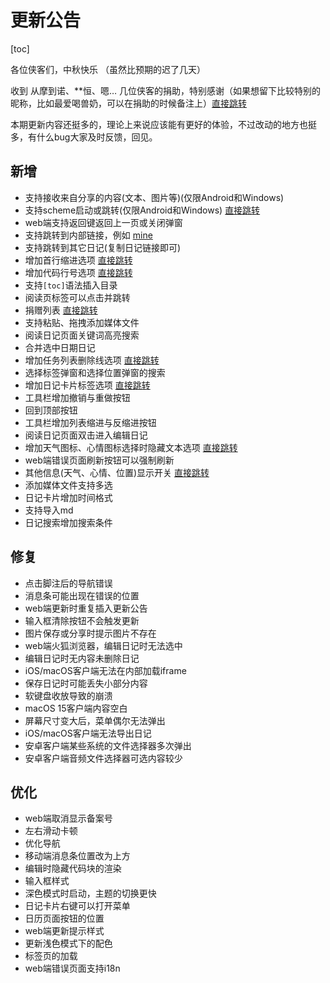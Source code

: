 ﻿# 更新公告

[toc]

各位侠客们，中秋快乐 （虽然比预期的迟了几天）

收到 从摩到诺、**恒、嗯… 几位侠客的捐助，特别感谢（如果想留下比较特别的昵称，比如最爱喝兽奶，可以在捐助的时候备注上）[直接跳转](sponsor)

本期更新内容还挺多的，理论上来说应该能有更好的体验，不过改动的地方也挺多，有什么bug大家及时反馈，回见。

## 新增

* 支持接收来自分享的内容(文本、图片等)(仅限Android和Windows)
* 支持scheme启动或跳转(仅限Android和Windows) [直接跳转](urlScheme)
* web端支持返回键返回上一页或关闭弹窗
* 支持跳转到内部链接，例如 [mine](mine)
* 支持跳转到其它日记(复制日记链接即可)
* 增加首行缩进选项 [直接跳转](diarySetting)
* 增加代码行号选项 [直接跳转](diarySetting)
* 支持`[toc]`语法插入目录
* 阅读页标签可以点击并跳转
* 捐赠列表 [直接跳转](sponsor?tabs=sponsorList)
* 支持粘贴、拖拽添加媒体文件
* 阅读日记页面关键词高亮搜索
* 合并选中日期日记
* 增加任务列表删除线选项 [直接跳转](diarySetting)
* 选择标签弹窗和选择位置弹窗的搜索
* 增加日记卡片标签选项 [直接跳转](diaryCardSetting)
* 工具栏增加撤销与重做按钮
* 回到顶部按钮
* 工具栏增加列表缩进与反缩进按钮
* 阅读日记页面双击进入编辑日记
* 增加天气图标、心情图标选择时隐藏文本选项 [直接跳转](diarySetting)
* web端错误页面刷新按钮可以强制刷新
* 其他信息(天气、心情、位置)显示开关 [直接跳转](diarySetting)
* 添加媒体文件支持多选
* 日记卡片增加时间格式
* 支持导入md
* 日记搜索增加搜索条件

## 修复

* 点击脚注后的导航错误
* 消息条可能出现在错误的位置
* web端更新时重复插入更新公告
* 输入框清除按钮不会触发更新
* 图片保存或分享时提示图片不存在
* web端火狐浏览器，编辑日记时无法选中
* 编辑日记时无内容未删除日记
* iOS/macOS客户端无法在内部加载iframe
* 保存日记时可能丢失小部分内容
* 软键盘收放导致的崩溃
* macOS 15客户端内容空白
* 屏幕尺寸变大后，菜单偶尔无法弹出
* iOS/macOS客户端无法导出日记
* 安卓客户端某些系统的文件选择器多次弹出
* 安卓客户端音频文件选择器可选内容较少

## 优化

* web端取消显示备案号
* 左右滑动卡顿
* 优化导航
* 移动端消息条位置改为上方
* 编辑时隐藏代码块的渲染
* 输入框样式
* 深色模式时启动，主题的切换更快
* 日记卡片右键可以打开菜单
* 日历页面按钮的位置
* web端更新提示样式
* 更新浅色模式下的配色
* 标签页的加载
* web端错误页面支持i18n